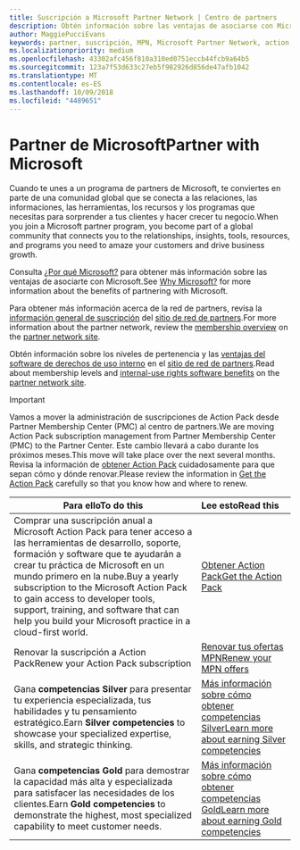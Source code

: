 ```yaml
---
title: Suscripción a Microsoft Partner Network | Centro de partners
description: Obtén información sobre las ventajas de asociarse con Microsoft.
author: MaggiePucciEvans
keywords: partner, suscripción, MPN, Microsoft Partner Network, action pack, MAPS, suscripción a action pack, ventajas, ventajas de MPN, suscripción, silver, gold, competencias
ms.localizationpriority: medium
ms.openlocfilehash: 43302afc456f810a310ed0751eccb44fcb9a64b5
ms.sourcegitcommit: 123a7f53d633c27eb5f982926d856de47afb1042
ms.translationtype: MT
ms.contentlocale: es-ES
ms.lasthandoff: 10/09/2018
ms.locfileid: "4489651"
---
```

# <a name="partner-with-microsoft"></a><span data-ttu-id="d17ca-104">Partner de Microsoft</span><span class="sxs-lookup"><span data-stu-id="d17ca-104">Partner with Microsoft</span></span>

<span data-ttu-id="d17ca-105">Cuando te unes a un programa de partners de Microsoft, te conviertes en parte de una comunidad global que se conecta a las relaciones, las informaciones, las herramientas, los recursos y los programas que necesitas para sorprender a tus clientes y hacer crecer tu negocio.</span><span class="sxs-lookup"><span data-stu-id="d17ca-105">When you join a Microsoft partner program, you become part of a global community that connects you to the relationships, insights, tools, resources, and programs you need to amaze your customers and drive business growth.</span></span> 

<span data-ttu-id="d17ca-106">Consulta [¿Por qué Microsoft?](https://partner.microsoft.com/business-opportunities/why-microsoft) para obtener más información sobre las ventajas de asociarte con Microsoft.</span><span class="sxs-lookup"><span data-stu-id="d17ca-106">See [Why Microsoft?](https://partner.microsoft.com/business-opportunities/why-microsoft) for more information about the benefits of partnering with Microsoft.</span></span> 

<span data-ttu-id="d17ca-107">Para obtener más información acerca de la red de partners, revisa la [información general de suscripción](https://partner.microsoft.com/membership) del [sitio de red de partners](https://partner.microsoft.com).</span><span class="sxs-lookup"><span data-stu-id="d17ca-107">For more information about the partner network, review the [membership overview](https://partner.microsoft.com/membership) on the [partner network site](https://partner.microsoft.com).</span></span> 

<span data-ttu-id="d17ca-108">Obtén información sobre los niveles de pertenencia y las [ventajas del software de derechos de uso interno](https://partner.microsoft.com/membership/internal-use-software) en el [sitio de red de partners](https://partner.microsoft.com).</span><span class="sxs-lookup"><span data-stu-id="d17ca-108">Read about membership levels and [internal-use rights software benefits](https://partner.microsoft.com/membership/internal-use-software) on the [partner network site](https://partner.microsoft.com).</span></span> 

>[!IMPORTANT]
><span data-ttu-id="d17ca-109">Vamos a mover la administración de suscripciones de Action Pack desde Partner Membership Center (PMC) al centro de partners.</span><span class="sxs-lookup"><span data-stu-id="d17ca-109">We are moving Action Pack subscription management from Partner Membership Center (PMC) to the Partner Center.</span></span> <span data-ttu-id="d17ca-110">Este cambio llevará a cabo durante los próximos meses.</span><span class="sxs-lookup"><span data-stu-id="d17ca-110">This move will take place over the next several months.</span></span> <span data-ttu-id="d17ca-111">Revisa la información de [obtener Action Pack](mpn-get-action-pack.md) cuidadosamente para que sepan cómo y dónde renovar.</span><span class="sxs-lookup"><span data-stu-id="d17ca-111">Please review the information in [Get the Action Pack](mpn-get-action-pack.md) carefully so that you know how and where to renew.</span></span>  

|**<span data-ttu-id="d17ca-112">Para ello</span><span class="sxs-lookup"><span data-stu-id="d17ca-112">To do this</span></span>**   |**<span data-ttu-id="d17ca-113">Lee esto</span><span class="sxs-lookup"><span data-stu-id="d17ca-113">Read this</span></span>**   |
|-----------------|:---------------------------|
|<span data-ttu-id="d17ca-114">Comprar una suscripción anual a Microsoft Action Pack para tener acceso a las herramientas de desarrollo, soporte, formación y software que te ayudarán a crear tu práctica de Microsoft en un mundo primero en la nube.</span><span class="sxs-lookup"><span data-stu-id="d17ca-114">Buy a yearly subscription to the Microsoft Action Pack to gain access to developer tools, support, training, and software that can help you build your Microsoft practice in a cloud-first world.</span></span> | [<span data-ttu-id="d17ca-115">Obtener Action Pack</span><span class="sxs-lookup"><span data-stu-id="d17ca-115">Get the Action Pack</span></span>](mpn-get-action-pack.md)|
|<span data-ttu-id="d17ca-116">Renovar la suscripción a Action Pack</span><span class="sxs-lookup"><span data-stu-id="d17ca-116">Renew your Action Pack subscription</span></span>   |[<span data-ttu-id="d17ca-117">Renovar tus ofertas MPN</span><span class="sxs-lookup"><span data-stu-id="d17ca-117">Renew your MPN offers</span></span>](renew-mpn-offers.md)|
|<span data-ttu-id="d17ca-118">Gana **competencias Silver** para presentar tu experiencia especializada, tus habilidades y tu pensamiento estratégico.</span><span class="sxs-lookup"><span data-stu-id="d17ca-118">Earn **Silver competencies** to showcase your specialized expertise, skills, and strategic thinking.</span></span>|[<span data-ttu-id="d17ca-119">Más información sobre cómo obtener competencias Silver</span><span class="sxs-lookup"><span data-stu-id="d17ca-119">Learn more about earning Silver competencies</span></span>](https://partner.microsoft.com/membership/competencies)|
|<span data-ttu-id="d17ca-120">Gana **competencias Gold** para demostrar la capacidad más alta y especializada para satisfacer las necesidades de los clientes.</span><span class="sxs-lookup"><span data-stu-id="d17ca-120">Earn **Gold competencies** to demonstrate the highest, most specialized capability to meet customer needs.</span></span> |[<span data-ttu-id="d17ca-121">Más información sobre cómo obtener competencias Gold</span><span class="sxs-lookup"><span data-stu-id="d17ca-121">Learn more about earning Gold competencies</span></span>](https://partner.microsoft.com/membership/competencies)|




